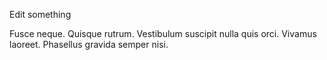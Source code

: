 Edit something

Fusce neque. Quisque rutrum. Vestibulum suscipit nulla quis orci. Vivamus laoreet. Phasellus gravida semper nisi.
